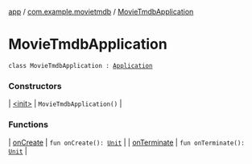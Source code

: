 [app](../../index.md) / [com.example.movietmdb](../index.md) / [MovieTmdbApplication](./index.md)

# MovieTmdbApplication

`class MovieTmdbApplication : `[`Application`](https://developer.android.com/reference/android/app/Application.html)

### Constructors

| [&lt;init&gt;](-init-.md) | `MovieTmdbApplication()` |

### Functions

| [onCreate](on-create.md) | `fun onCreate(): `[`Unit`](https://kotlinlang.org/api/latest/jvm/stdlib/kotlin/-unit/index.html) |
| [onTerminate](on-terminate.md) | `fun onTerminate(): `[`Unit`](https://kotlinlang.org/api/latest/jvm/stdlib/kotlin/-unit/index.html) |

